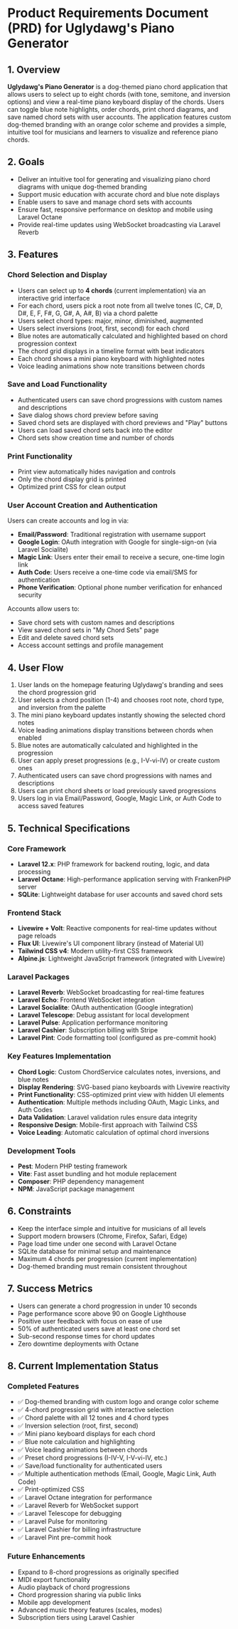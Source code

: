 # Product Requirements Document (PRD) for Uglydawg's Piano Generator

## 1. Overview
**Uglydawg's Piano Generator** is a dog-themed piano chord application that allows users to select up to eight chords (with tone, semitone, and inversion options) and view a real-time piano keyboard display of the chords. Users can toggle blue note highlights, order chords, print chord diagrams, and save named chord sets with user accounts. The application features custom dog-themed branding with an orange color scheme and provides a simple, intuitive tool for musicians and learners to visualize and reference piano chords.

## 2. Goals

- Deliver an intuitive tool for generating and visualizing piano chord diagrams with unique dog-themed branding
- Support music education with accurate chord and blue note displays
- Enable users to save and manage chord sets with accounts
- Ensure fast, responsive performance on desktop and mobile using Laravel Octane
- Provide real-time updates using WebSocket broadcasting via Laravel Reverb

## 3. Features

### Chord Selection and Display
- Users can select up to **4 chords** (current implementation) via an interactive grid interface
- For each chord, users pick a root note from all twelve tones (C, C#, D, D#, E, F, F#, G, G#, A, A#, B) via a chord palette
- Users select chord types: major, minor, diminished, augmented
- Users select inversions (root, first, second) for each chord
- Blue notes are automatically calculated and highlighted based on chord progression context
- The chord grid displays in a timeline format with beat indicators
- Each chord shows a mini piano keyboard with highlighted notes
- Voice leading animations show note transitions between chords

### Save and Load Functionality
- Authenticated users can save chord progressions with custom names and descriptions
- Save dialog shows chord preview before saving
- Saved chord sets are displayed with chord previews and "Play" buttons
- Users can load saved chord sets back into the editor
- Chord sets show creation time and number of chords

### Print Functionality
- Print view automatically hides navigation and controls
- Only the chord display grid is printed
- Optimized print CSS for clean output

### User Account Creation and Authentication
Users can create accounts and log in via:
- **Email/Password**: Traditional registration with username support
- **Google Login**: OAuth integration with Google for single-sign-on (via Laravel Socialite)
- **Magic Link**: Users enter their email to receive a secure, one-time login link
- **Auth Code**: Users receive a one-time code via email/SMS for authentication
- **Phone Verification**: Optional phone number verification for enhanced security

Accounts allow users to:
- Save chord sets with custom names and descriptions
- View saved chord sets in "My Chord Sets" page
- Edit and delete saved chord sets
- Access account settings and profile management

## 4. User Flow

1. User lands on the homepage featuring Uglydawg's branding and sees the chord progression grid
2. User selects a chord position (1-4) and chooses root note, chord type, and inversion from the palette
3. The mini piano keyboard updates instantly showing the selected chord notes
4. Voice leading animations display transitions between chords when enabled
5. Blue notes are automatically calculated and highlighted in the progression
6. User can apply preset progressions (e.g., I-V-vi-IV) or create custom ones
7. Authenticated users can save chord progressions with names and descriptions
8. Users can print chord sheets or load previously saved progressions
9. Users log in via Email/Password, Google, Magic Link, or Auth Code to access saved features

## 5. Technical Specifications

### Core Framework
- **Laravel 12.x**: PHP framework for backend routing, logic, and data processing
- **Laravel Octane**: High-performance application serving with FrankenPHP server
- **SQLite**: Lightweight database for user accounts and saved chord sets

### Frontend Stack
- **Livewire + Volt**: Reactive components for real-time updates without page reloads
- **Flux UI**: Livewire's UI component library (instead of Material UI)
- **Tailwind CSS v4**: Modern utility-first CSS framework
- **Alpine.js**: Lightweight JavaScript framework (integrated with Livewire)

### Laravel Packages
- **Laravel Reverb**: WebSocket broadcasting for real-time features
- **Laravel Echo**: Frontend WebSocket integration
- **Laravel Socialite**: OAuth authentication (Google integration)
- **Laravel Telescope**: Debug assistant for local development
- **Laravel Pulse**: Application performance monitoring
- **Laravel Cashier**: Subscription billing with Stripe
- **Laravel Pint**: Code formatting tool (configured as pre-commit hook)

### Key Features Implementation
- **Chord Logic**: Custom ChordService calculates notes, inversions, and blue notes
- **Display Rendering**: SVG-based piano keyboards with Livewire reactivity
- **Print Functionality**: CSS-optimized print view with hidden UI elements
- **Authentication**: Multiple methods including OAuth, Magic Links, and Auth Codes
- **Data Validation**: Laravel validation rules ensure data integrity
- **Responsive Design**: Mobile-first approach with Tailwind CSS
- **Voice Leading**: Automatic calculation of optimal chord inversions

### Development Tools
- **Pest**: Modern PHP testing framework
- **Vite**: Fast asset bundling and hot module replacement
- **Composer**: PHP dependency management
- **NPM**: JavaScript package management

## 6. Constraints

- Keep the interface simple and intuitive for musicians of all levels
- Support modern browsers (Chrome, Firefox, Safari, Edge)
- Page load time under one second with Laravel Octane
- SQLite database for minimal setup and maintenance
- Maximum 4 chords per progression (current implementation)
- Dog-themed branding must remain consistent throughout

## 7. Success Metrics

- Users can generate a chord progression in under 10 seconds
- Page performance score above 90 on Google Lighthouse
- Positive user feedback with focus on ease of use
- 50% of authenticated users save at least one chord set
- Sub-second response times for chord updates
- Zero downtime deployments with Octane

## 8. Current Implementation Status

### Completed Features
- ✅ Dog-themed branding with custom logo and orange color scheme
- ✅ 4-chord progression grid with interactive selection
- ✅ Chord palette with all 12 tones and 4 chord types
- ✅ Inversion selection (root, first, second)
- ✅ Mini piano keyboard displays for each chord
- ✅ Blue note calculation and highlighting
- ✅ Voice leading animations between chords
- ✅ Preset chord progressions (I-IV-V, I-V-vi-IV, etc.)
- ✅ Save/load functionality for authenticated users
- ✅ Multiple authentication methods (Email, Google, Magic Link, Auth Code)
- ✅ Print-optimized CSS
- ✅ Laravel Octane integration for performance
- ✅ Laravel Reverb for WebSocket support
- ✅ Laravel Telescope for debugging
- ✅ Laravel Pulse for monitoring
- ✅ Laravel Cashier for billing infrastructure
- ✅ Laravel Pint pre-commit hook

### Future Enhancements
- Expand to 8-chord progressions as originally specified
- MIDI export functionality
- Audio playback of chord progressions
- Chord progression sharing via public links
- Mobile app development
- Advanced music theory features (scales, modes)
- Subscription tiers using Laravel Cashier

